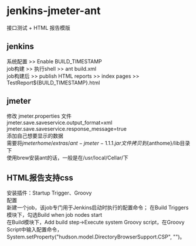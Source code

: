 # jenkins-jmeter-ant
接口测试 + HTML 报告模版  

## jenkins
系统配置 >> Enable BUILD_TIMESTAMP  
job构建 >> 执行shell >> ant build.xml  
job构建后 >> publish HTML reports  >>  index pages >> TestReport${BUILD_TIMESTAMP}.html

## jmeter
修改 jmeter.properties 文件  
jmeter.save.saveservice.output_format=xml  
jmeter.save.saveservice.response_message=true  
添加自己想要显示的数据  
需要将${jmeterhome}/extras/ant-jmeter-1.1.1.jar文件拷贝到${anthome}/lib目录下  
使用brew安装ant的话，一般是在/usr/local/Cellar/下

## HTML报告支持css
安装插件：Startup Trigger、Groovy  
配置  
新建一个job，该job专门用于Jenkins启动时执行的配置命令； 
在Build Triggers模块下，勾选Build when job nodes start  
在Build模块下，Add build step->Execute system Groovy script，在Groovy Script中输入配置命令，System.setProperty("hudson.model.DirectoryBrowserSupport.CSP", "")。
